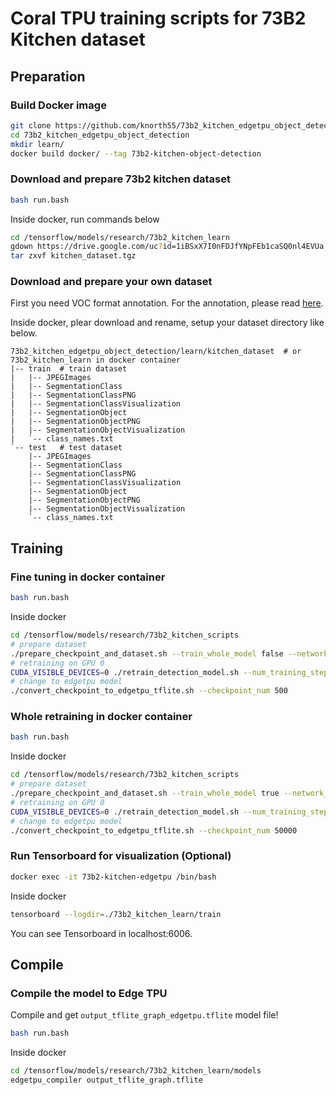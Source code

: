 # Coral TPU training scripts for 73B2 Kitchen dataset

## Preparation

### Build Docker image

```bash
git clone https://github.com/knorth55/73b2_kitchen_edgetpu_object_detection.git
cd 73b2_kitchen_edgetpu_object_detection
mkdir learn/
docker build docker/ --tag 73b2-kitchen-object-detection
```

### Download and prepare 73b2 kitchen dataset

```bash
bash run.bash
```

Inside docker, run commands below

```bash
cd /tensorflow/models/research/73b2_kitchen_learn
gdown https://drive.google.com/uc?id=1iBSxX7I0nFDJfYNpFEb1caSQ0nl4EVUa
tar zxvf kitchen_dataset.tgz
```

### Download and prepare your own dataset

First you need VOC format annotation.
For the annotation, please read [here](https://jsk-docs.readthedocs.io/projects/jsk_recognition/en/latest/deep_learning_with_image_dataset/annotate_images_with_labelme.html).

Inside docker, plear download and rename, setup your dataset directory like below.

```
73b2_kitchen_edgetpu_object_detection/learn/kitchen_dataset  # or 73b2_kitchen_learn in docker container
|-- train  # train dataset
|   |-- JPEGImages
|   |-- SegmentationClass
|   |-- SegmentationClassPNG
|   |-- SegmentationClassVisualization
|   |-- SegmentationObject
|   |-- SegmentationObjectPNG
|   |-- SegmentationObjectVisualization
|   `-- class_names.txt
`-- test   # test dataset
    |-- JPEGImages
    |-- SegmentationClass
    |-- SegmentationClassPNG
    |-- SegmentationClassVisualization
    |-- SegmentationObject
    |-- SegmentationObjectPNG
    |-- SegmentationObjectVisualization
    `-- class_names.txt
```

## Training

### Fine tuning in docker container

```bash
bash run.bash
```

Inside docker

```bash
cd /tensorflow/models/research/73b2_kitchen_scripts
# prepare dataset
./prepare_checkpoint_and_dataset.sh --train_whole_model false --network_type mobilenet_v2_ssd
# retraining on GPU 0
CUDA_VISIBLE_DEVICES=0 ./retrain_detection_model.sh --num_training_steps 500 --num_eval_steps 100 
# change to edgetpu model
./convert_checkpoint_to_edgetpu_tflite.sh --checkpoint_num 500
```

### Whole retraining in docker container

```bash
bash run.bash
```

Inside docker

```bash
cd /tensorflow/models/research/73b2_kitchen_scripts
# prepare dataset
./prepare_checkpoint_and_dataset.sh --train_whole_model true --network_type mobilenet_v2_ssd
# retraining on GPU 0
CUDA_VISIBLE_DEVICES=0 ./retrain_detection_model.sh --num_training_steps 50000 --num_eval_steps 2000 
# change to edgetpu model
./convert_checkpoint_to_edgetpu_tflite.sh --checkpoint_num 50000
```

### Run Tensorboard for visualization (Optional)

```bash
docker exec -it 73b2-kitchen-edgetpu /bin/bash
```

Inside docker

```bash
tensorboard --logdir=./73b2_kitchen_learn/train
```

You can see Tensorboard in localhost:6006.

## Compile

### Compile the model to Edge TPU

Compile and get `output_tflite_graph_edgetpu.tflite` model file!

```bash
bash run.bash
```

Inside docker

```bash
cd /tensorflow/models/research/73b2_kitchen_learn/models
edgetpu_compiler output_tflite_graph.tflite
```
